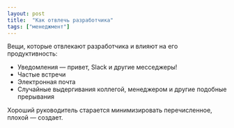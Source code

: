```yaml
---
layout: post
title:  "Как отвлечь разработчика"
tags: ["менеджмент"]
---
```


Вещи, которые отвлекают разработчика и влияют на его продуктивность:

- Уведомления — привет, Slack и другие месседжеры!
- Частые встречи
- Электронная почта
- Случайные выдергивания коллегой, менеджером и другие подобные прерывания

Хороший руководитель старается минимизировать перечисленное, плохой — создает.
